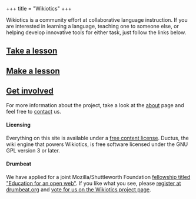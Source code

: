 +++
title = "Wikiotics"
+++

Wikiotics is a community effort at collaborative language instruction.
If you are interested in learning a language, teaching one to someone
else, or helping develop innovative tools for either task, just follow
the links below.

## [Take a lesson](/en/Take_a_lesson)

## [Make a lesson](/en/Make_a_lesson)

## [Get involved](/en/Get_involved)

For more information about the project, take a look at the
[about](/en/about) page and feel free to [contact](/en/contact) us.

#### Licensing

Everything on this site is available under a [free content
license](http://en.wikipedia.org/wiki/Free_content#Free_content_licenses).
Ductus, the wiki engine that powers Wikiotics, is free software licensed
under the GNU GPL version 3 or later.

#### Drumbeat

We have applied for a joint Mozilla/Shuttleworth Foundation [fellowship
titled "Education for an open
web"](http://www.mozilla.org/grants/education-fellowship.html). If you
like what you see, please [register at
drumbeat.org](http://www.drumbeat.org/user/register) and [vote for us on
the Wikiotics project page](http://www.drumbeat.org/node/29376/about).
